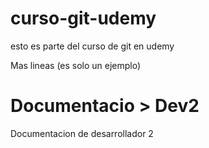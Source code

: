 # curso-git-udemy
esto es parte del curso de git en udemy


Mas lineas (es solo un ejemplo)
# Documentacio > Dev2
Documentacion de desarrollador 2
